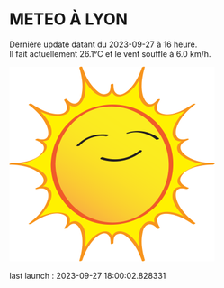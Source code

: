# METEO À LYON

Dernière update datant du 2023-09-27 à 16 heure.  
Il fait actuellement 26.1°C et le vent souffle à 6.0 km/h.      

![](./.github/sun.png)

last launch : 2023-09-27 18:00:02.828331
